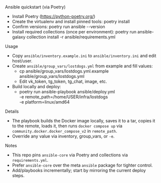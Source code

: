 Ansible quickstart (via Poetry)

- Install Poetry (https://python-poetry.org/)
- Create the virtualenv and install pinned tools:
  poetry install
- Confirm versions:
  poetry run ansible --version
- Install required collections (once per environment):
  poetry run ansible-galaxy collection install -r ansible/requirements.yml

Usage

- Copy `ansible/inventory.example.ini` to `ansible/inventory.ini` and edit host/user.
- Create `ansible/group_vars/lostdogs.yml` from example and fill values:
  - cp ansible/group_vars/lostdogs.yml.example ansible/group_vars/lostdogs.yml
  - Edit vk_token, tg_token, tg_chat, image, etc.
- Build locally and deploy:
  - poetry run ansible-playbook ansible/deploy.yml \
     -e remote_path=/home/USER/infra/lostdogs \
     -e platform=linux/amd64

Details

- The playbook builds the Docker image locally, saves it to a tar, copies it to the remote,
  loads it, then runs `docker compose up` via `community.docker.docker_compose_v2` in `remote_path`.
- Override any value via inventory, group_vars, or `-e`.

Notes

- This repo pins `ansible-core` via Poetry and collections via `requirements.yml`.
- Prefer `ansible-core` over the meta `ansible` package for tighter control.
- Add/playbooks incrementally; start by mirroring the current deploy steps.
